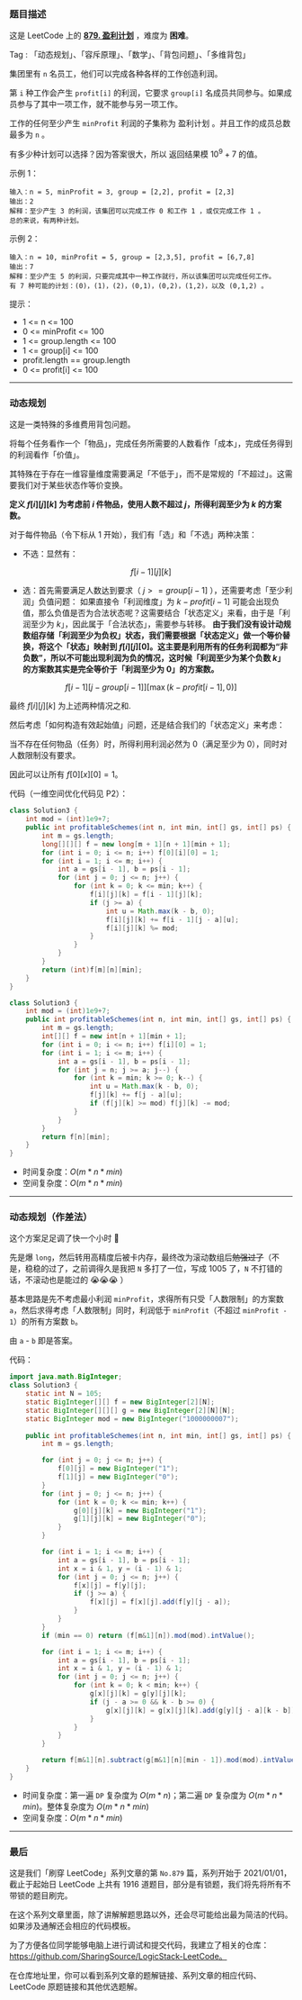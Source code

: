 ### 题目描述

这是 LeetCode 上的 **[879. 盈利计划](https://leetcode-cn.com/problems/profitable-schemes/solution/gong-shui-san-xie-te-shu-duo-wei-fei-yon-7su9/)** ，难度为 **困难**。

Tag : 「动态规划」、「容斥原理」、「数学」、「背包问题」、「多维背包」



集团里有 `n` 名员工，他们可以完成各种各样的工作创造利润。

第 `i` 种工作会产生 `profit[i]` 的利润，它要求 `group[i]` 名成员共同参与。如果成员参与了其中一项工作，就不能参与另一项工作。

工作的任何至少产生 `minProfit` 利润的子集称为 盈利计划 。并且工作的成员总数最多为 `n` 。

有多少种计划可以选择？因为答案很大，所以 返回结果模 $10^9 + 7 $ 的值。

示例 1：
```
输入：n = 5, minProfit = 3, group = [2,2], profit = [2,3]
输出：2
解释：至少产生 3 的利润，该集团可以完成工作 0 和工作 1 ，或仅完成工作 1 。
总的来说，有两种计划。
```
示例 2：
```
输入：n = 10, minProfit = 5, group = [2,3,5], profit = [6,7,8]
输出：7
解释：至少产生 5 的利润，只要完成其中一种工作就行，所以该集团可以完成任何工作。
有 7 种可能的计划：(0)，(1)，(2)，(0,1)，(0,2)，(1,2)，以及 (0,1,2) 。
```

提示：
* 1 <= n <= 100
* 0 <= minProfit <= 100
* 1 <= group.length <= 100
* 1 <= group[i] <= 100
* profit.length == group.length
* 0 <= profit[i] <= 100

---

### 动态规划

这是一类特殊的多维费用背包问题。

将每个任务看作一个「物品」，完成任务所需要的人数看作「成本」，完成任务得到的利润看作「价值」。

其特殊在于存在一维容量维度需要满足「不低于」，而不是常规的「不超过」。这需要我们对于某些状态作等价变换。

**定义 $f[i][j][k]$ 为考虑前 $i$ 件物品，使用人数不超过 $j$，所得利润至少为 $k$ 的方案数。**

对于每件物品（令下标从 $1$ 开始），我们有「选」和「不选」两种决策：

* 不选：显然有：

$$
f[i - 1][j][k]
$$

* 选：首先需要满足人数达到要求（ $j >= group[i - 1]$ ），还需要考虑「至少利润」负值问题：
    如果直接令「利润维度」为 $k - profit[i - 1]$ 可能会出现负值，那么负值是否为合法状态呢？这需要结合「状态定义」来看，由于是「利润至少为 $k$」，因此属于「合法状态」，需要参与转移。
    **由于我们没有设计动规数组存储「利润至少为负权」状态，我们需要根据「状态定义」做一个等价替换，将这个「状态」映射到 $f[i][j][0]$。这主要是利用所有的任务利润都为“非负数”，所以不可能出现利润为负的情况，这时候「利润至少为某个负数 $k$」的方案数其实是完全等价于「利润至少为 $0$」的方案数。**

$$
f[i - 1][j - group[i - 1]][\max(k - profit[i - 1], 0)]
$$

最终 $f[i][j][k]$ 为上述两种情况之和.

然后考虑「如何构造有效起始值」问题，还是结合我们的「状态定义」来考虑：

当不存在任何物品（任务）时，所得利用利润必然为 $0$（满足至少为 $0$），同时对人数限制没有要求。

因此可以让所有 $f[0][x][0] = 1$。

代码（一维空间优化代码见 P2）：
```Java []
class Solution3 {
    int mod = (int)1e9+7;
    public int profitableSchemes(int n, int min, int[] gs, int[] ps) {
        int m = gs.length;
        long[][][] f = new long[m + 1][n + 1][min + 1];
        for (int i = 0; i <= n; i++) f[0][i][0] = 1;            
        for (int i = 1; i <= m; i++) {
            int a = gs[i - 1], b = ps[i - 1];
            for (int j = 0; j <= n; j++) {
                for (int k = 0; k <= min; k++) {
                    f[i][j][k] = f[i - 1][j][k];
                    if (j >= a) {
                        int u = Math.max(k - b, 0);
                        f[i][j][k] += f[i - 1][j - a][u];
                        f[i][j][k] %= mod;
                    }
                }
            }
        }
        return (int)f[m][n][min]; 
    }
}
```
```Java []
class Solution3 {
    int mod = (int)1e9+7;
    public int profitableSchemes(int n, int min, int[] gs, int[] ps) {
        int m = gs.length;
        int[][] f = new int[n + 1][min + 1];
        for (int i = 0; i <= n; i++) f[i][0] = 1;            
        for (int i = 1; i <= m; i++) {
            int a = gs[i - 1], b = ps[i - 1];
            for (int j = n; j >= a; j--) {
                for (int k = min; k >= 0; k--) {
                    int u = Math.max(k - b, 0);
                    f[j][k] += f[j - a][u];
                    if (f[j][k] >= mod) f[j][k] -= mod;
                }
            }
        }
        return f[n][min]; 
    }
}
```
* 时间复杂度：$O(m * n * min)$
* 空间复杂度：$O(m * n * min)$

---

### 动态规划（作差法）

这个方案足足调了快一个小时 🤣

先是爆 `long`，然后转用高精度后被卡内存，最终改为滚动数组后~~勉强过了~~（不是，稳稳的过了，之前调得久是我把 `N` 多打了一位，写成 1005 了，`N` 不打错的话，不滚动也是能过的 😭😭😭 ）

基本思路是先不考虑最小利润 `minProfit`，求得所有只受「人数限制」的方案数 `a`，然后求得考虑「人数限制」同时，利润低于 `minProfit`（不超过 `minProfit - 1`）的所有方案数 `b`。

由 `a` - `b` 即是答案。

代码：
```Java []
import java.math.BigInteger;
class Solution3 {
    static int N = 105;
    static BigInteger[][] f = new BigInteger[2][N]; 
    static BigInteger[][][] g = new BigInteger[2][N][N];
    static BigInteger mod = new BigInteger("1000000007");
    
    public int profitableSchemes(int n, int min, int[] gs, int[] ps) {
        int m = gs.length;

        for (int j = 0; j <= n; j++) {
            f[0][j] = new BigInteger("1"); 
            f[1][j] = new BigInteger("0"); 
        }
        for (int j = 0; j <= n; j++) {
            for (int k = 0; k <= min; k++) {
                g[0][j][k] = new BigInteger("1"); 
                g[1][j][k] = new BigInteger("0"); 
            }
        }

        for (int i = 1; i <= m; i++) {
            int a = gs[i - 1], b = ps[i - 1];
            int x = i & 1, y = (i - 1) & 1;
            for (int j = 0; j <= n; j++) {
                f[x][j] = f[y][j];
                if (j >= a) {
                    f[x][j] = f[x][j].add(f[y][j - a]);
                } 
            }
        }
        if (min == 0) return (f[m&1][n]).mod(mod).intValue();

        for (int i = 1; i <= m; i++) {
            int a = gs[i - 1], b = ps[i - 1];
            int x = i & 1, y = (i - 1) & 1;
            for (int j = 0; j <= n; j++) {
                for (int k = 0; k < min; k++) {
                    g[x][j][k] = g[y][j][k];
                    if (j - a >= 0 && k - b >= 0) {
                        g[x][j][k] = g[x][j][k].add(g[y][j - a][k - b]);
                    } 
                }
            }
        }

        return f[m&1][n].subtract(g[m&1][n][min - 1]).mod(mod).intValue();
    }
}
```
* 时间复杂度：第一遍 `DP` 复杂度为 $O(m * n)$；第二遍 `DP` 复杂度为 $O(m * n * min)$。整体复杂度为 $O(m * n * min)$
* 空间复杂度：$O(m * n * min)$

---

### 最后

这是我们「刷穿 LeetCode」系列文章的第 `No.879` 篇，系列开始于 2021/01/01，截止于起始日 LeetCode 上共有 1916 道题目，部分是有锁题，我们将先将所有不带锁的题目刷完。

在这个系列文章里面，除了讲解解题思路以外，还会尽可能给出最为简洁的代码。如果涉及通解还会相应的代码模板。

为了方便各位同学能够电脑上进行调试和提交代码，我建立了相关的仓库：https://github.com/SharingSource/LogicStack-LeetCode。

在仓库地址里，你可以看到系列文章的题解链接、系列文章的相应代码、LeetCode 原题链接和其他优选题解。

